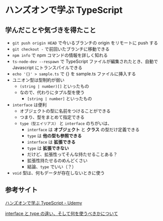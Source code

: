 # ハンズオンで学ぶ TypeScript

## 学んだことや気づきを得たこと

- `git push origin HEAD` で今いるブランチの origin をリモートに push する
- `git checkout -` で前回いたブランチに移動できる
- `npm info` で npm コマンドの情報を詳しく知れる
- `ts-node-dev --respawn` で TypeScript ファイルが編集されたとき、自動で Javascript にトランスパイルできる
- `echo '{}' > sample.ts` で {} を sample.ts ファイルに挿入する
- ユニオン型は型制約が弱い
  - `(string | number)[]` といったもの
  - なので、代わりにタプル型を使う
    - `[string | number]` といったもの
- `interface` は便利
  - オブジェクトの型に名前をつけることができる
  - つまり、型をまとめて指定できる
  - `type（型エイリアス）` と `interface` のちがいは、
    - `interface` は **オブジェクト** と **クラス** の型だけ定義できる
    - `type` は **他の型も参照できる**
    - `interface` は **拡張できる**
    - `type` は **拡張できない**
    - だけど、拡張性ってそんな持たせることある？
    - 拡張性持たせるのめんどくさい
    - 結論、`type` でいい（？）
- `void` 型は、何もデータが存在しないときに使う

## 参考サイト

[ハンズオンで学ぶ TypeScript - Udemy](https://www.udemy.com/course/ts-for-js-developers/learn/lecture/17755872#overview)

[interface と type の違い、そして何を使うべきかについて](https://zenn.dev/luvmini511/articles/6c6f69481c2d17)
